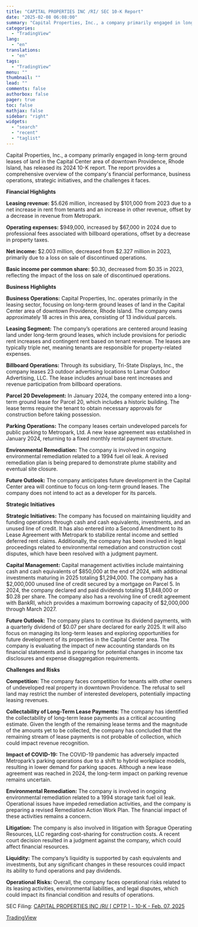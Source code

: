 ```yaml
---
title: "CAPITAL PROPERTIES INC /RI/ SEC 10-K Report"
date: "2025-02-08 06:08:00"
summary: "Capital Properties, Inc., a company primarily engaged in long-term ground leases of land in the Capital Center area of downtown Providence, Rhode Island, has released its 2024 10-K report. The report provides a comprehensive overview of the company's financial performance, business operations, strategic initiatives, and the challenges it faces. Financial..."
categories:
  - "TradingView"
lang:
  - "en"
translations:
  - "en"
tags:
  - "TradingView"
menu: ""
thumbnail: ""
lead: ""
comments: false
authorbox: false
pager: true
toc: false
mathjax: false
sidebar: "right"
widgets:
  - "search"
  - "recent"
  - "taglist"
---
```


Capital Properties, Inc., a company primarily engaged in long-term ground leases of land in the Capital Center area of downtown Providence, Rhode Island, has released its 2024 10-K report. The report provides a comprehensive overview of the company's financial performance, business operations, strategic initiatives, and the challenges it faces.

**Financial Highlights**

**Leasing revenue:** $5.626 million, increased by $101,000 from 2023 due to a net increase in rent from tenants and an increase in other revenue, offset by a decrease in revenue from Metropark.

**Operating expenses:** $949,000, increased by $67,000 in 2024 due to professional fees associated with billboard operations, offset by a decrease in property taxes.

**Net income:** $2.003 million, decreased from $2.327 million in 2023, primarily due to a loss on sale of discontinued operations.

**Basic income per common share:** $0.30, decreased from $0.35 in 2023, reflecting the impact of the loss on sale of discontinued operations.

**Business Highlights**

**Business Operations:** Capital Properties, Inc. operates primarily in the leasing sector, focusing on long-term ground leases of land in the Capital Center area of downtown Providence, Rhode Island. The company owns approximately 18 acres in this area, consisting of 13 individual parcels.

**Leasing Segment:** The company’s operations are centered around leasing land under long-term ground leases, which include provisions for periodic rent increases and contingent rent based on tenant revenue. The leases are typically triple net, meaning tenants are responsible for property-related expenses.

**Billboard Operations:** Through its subsidiary, Tri-State Displays, Inc., the company leases 23 outdoor advertising locations to Lamar Outdoor Advertising, LLC. The lease includes annual base rent increases and revenue participation from billboard operations.

**Parcel 20 Development:** In January 2024, the company entered into a long-term ground lease for Parcel 20, which includes a historic building. The lease terms require the tenant to obtain necessary approvals for construction before taking possession.

**Parking Operations:** The company leases certain undeveloped parcels for public parking to Metropark, Ltd. A new lease agreement was established in January 2024, returning to a fixed monthly rental payment structure.

**Environmental Remediation:** The company is involved in ongoing environmental remediation related to a 1994 fuel oil leak. A revised remediation plan is being prepared to demonstrate plume stability and eventual site closure.

**Future Outlook:** The company anticipates future development in the Capital Center area will continue to focus on long-term ground leases. The company does not intend to act as a developer for its parcels.

**Strategic Initiatives**

**Strategic Initiatives:** The company has focused on maintaining liquidity and funding operations through cash and cash equivalents, investments, and an unused line of credit. It has also entered into a Second Amendment to its Lease Agreement with Metropark to stabilize rental income and settled deferred rent claims. Additionally, the company has been involved in legal proceedings related to environmental remediation and construction cost disputes, which have been resolved with a judgment payment.

**Capital Management:** Capital management activities include maintaining cash and cash equivalents of $850,000 at the end of 2024, with additional investments maturing in 2025 totaling $1,294,000. The company has a $2,000,000 unused line of credit secured by a mortgage on Parcel 5. In 2024, the company declared and paid dividends totaling $1,848,000 or $0.28 per share. The company also has a revolving line of credit agreement with BankRI, which provides a maximum borrowing capacity of $2,000,000 through March 2027.

**Future Outlook:** The company plans to continue its dividend payments, with a quarterly dividend of $0.07 per share declared for early 2025. It will also focus on managing its long-term leases and exploring opportunities for future development of its properties in the Capital Center area. The company is evaluating the impact of new accounting standards on its financial statements and is preparing for potential changes in income tax disclosures and expense disaggregation requirements.

**Challenges and Risks**

**Competition:** The company faces competition for tenants with other owners of undeveloped real property in downtown Providence. The refusal to sell land may restrict the number of interested developers, potentially impacting leasing revenues.

**Collectability of Long-Term Lease Payments:** The company has identified the collectability of long-term lease payments as a critical accounting estimate. Given the length of the remaining lease terms and the magnitude of the amounts yet to be collected, the company has concluded that the remaining stream of lease payments is not probable of collection, which could impact revenue recognition.

**Impact of COVID-19:** The COVID-19 pandemic has adversely impacted Metropark’s parking operations due to a shift to hybrid workplace models, resulting in lower demand for parking spaces. Although a new lease agreement was reached in 2024, the long-term impact on parking revenue remains uncertain.

**Environmental Remediation:** The company is involved in ongoing environmental remediation related to a 1994 storage tank fuel oil leak. Operational issues have impeded remediation activities, and the company is preparing a revised Remediation Action Work Plan. The financial impact of these activities remains a concern.

**Litigation:** The company is also involved in litigation with Sprague Operating Resources, LLC regarding cost-sharing for construction costs. A recent court decision resulted in a judgment against the company, which could affect financial resources.

**Liquidity:** The company’s liquidity is supported by cash equivalents and investments, but any significant changes in these resources could impact its ability to fund operations and pay dividends.

**Operational Risks:** Overall, the company faces operational risks related to its leasing activities, environmental liabilities, and legal disputes, which could impact its financial condition and results of operations.

SEC Filing: [CAPITAL PROPERTIES INC /RI/ [ CPTP ] - 10-K - Feb. 07, 2025](https://www.sec.gov/Archives/edgar/data/202947/000095017025016420/cptp-20241231.htm)

[TradingView](https://www.tradingview.com/news/tradingview:f369b195de2ae:0-capital-properties-inc-ri-sec-10-k-report/)
